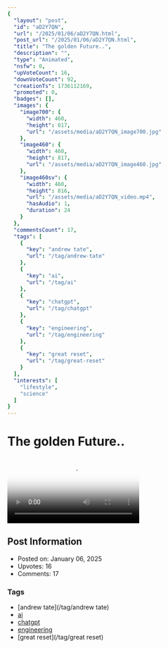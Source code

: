 ```yaml
---
{
  "layout": "post",
  "id": "aD2Y7QN",
  "url": "/2025/01/06/aD2Y7QN.html",
  "post_url": "/2025/01/06/aD2Y7QN.html",
  "title": "The golden Future..",
  "description": "",
  "type": "Animated",
  "nsfw": 0,
  "upVoteCount": 16,
  "downVoteCount": 92,
  "creationTs": 1736112169,
  "promoted": 0,
  "badges": [],
  "images": {
    "image700": {
      "width": 460,
      "height": 817,
      "url": "/assets/media/aD2Y7QN_image700.jpg"
    },
    "image460": {
      "width": 460,
      "height": 817,
      "url": "/assets/media/aD2Y7QN_image460.jpg"
    },
    "image460sv": {
      "width": 460,
      "height": 816,
      "url": "/assets/media/aD2Y7QN_video.mp4",
      "hasAudio": 1,
      "duration": 24
    }
  },
  "commentsCount": 17,
  "tags": [
    {
      "key": "andrew tate",
      "url": "/tag/andrew-tate"
    },
    {
      "key": "ai",
      "url": "/tag/ai"
    },
    {
      "key": "chatgpt",
      "url": "/tag/chatgpt"
    },
    {
      "key": "engineering",
      "url": "/tag/engineering"
    },
    {
      "key": "great reset",
      "url": "/tag/great-reset"
    }
  ],
  "interests": [
    "lifestyle",
    "science"
  ]
}
---
```


# The golden Future..

<video controls playsinline loop poster="/assets/media/aD2Y7QN_image460.jpg">
  <source src="/assets/media/aD2Y7QN_video.mp4" type="video/mp4">
  Your browser does not support the video tag.
</video>

## Post Information

- Posted on: January 06, 2025
- Upvotes: 16
- Comments: 17

### Tags

- [andrew tate](/tag/andrew tate)
- [ai](/tag/ai)
- [chatgpt](/tag/chatgpt)
- [engineering](/tag/engineering)
- [great reset](/tag/great reset)
